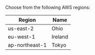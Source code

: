 Choose from the following AWS regions:

| Region | Name |
| --- | --- | 
| us-east-2 | Ohio |
| eu-west-1 | Ireland |
| ap-northeast-1 | Tokyo |